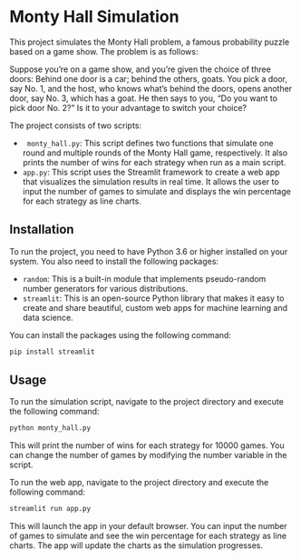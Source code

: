 # Monty Hall Simulation
This project simulates the Monty Hall problem, a famous probability puzzle based on a game show. The problem is as follows:

Suppose you’re on a game show, and you’re given the choice of three doors: Behind one door is a car; behind the others, goats. You pick a door, say No. 1, and the host, who knows what’s behind the doors, opens another door, say No. 3, which has a goat. He then says to you, “Do you want to pick door No. 2?” Is it to your advantage to switch your choice?

The project consists of two scripts:

- ``` monty_hall.py```: This script defines two functions that simulate one round and multiple rounds of the Monty Hall game, respectively. It also prints the number of wins for each strategy when run as a main script.
- ```app.py```: This script uses the Streamlit framework to create a web app that visualizes the simulation results in real time. It allows the user to input the number of games to simulate and displays the win percentage for each strategy as line charts.

## Installation
To run the project, you need to have Python 3.6 or higher installed on your system. You also need to install the following packages:

- ```random```: This is a built-in module that implements pseudo-random number generators for various distributions.
- ```streamlit```: This is an open-source Python library that makes it easy to create and share beautiful, custom web apps for machine learning and data science.

You can install the packages using the following command:

``` bash 
pip install streamlit
 ```

## Usage
To run the simulation script, navigate to the project directory and execute the following command:
```bash 
python monty_hall.py
```

This will print the number of wins for each strategy for 10000 games. You can change the number of games by modifying the number variable in the script.

To run the web app, navigate to the project directory and execute the following command:
``` bash
streamlit run app.py
```

This will launch the app in your default browser. You can input the number of games to simulate and see the win percentage for each strategy as line charts. The app will update the charts as the simulation progresses.